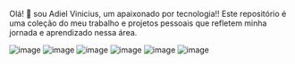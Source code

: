Olá! 🤝
sou Adiel Vinicius, um apaixonado por tecnologia!! Este repositório é uma coleção do meu trabalho e projetos pessoais que refletem minha jornada e aprendizado nessa área.

![image](https://github.com/AdielVinicius/AdielVinicius/assets/156117552/c8aa4cff-3685-484c-a5c4-0699f3ac3172)
![image](https://github.com/AdielVinicius/AdielVinicius/assets/156117552/cb508536-aedd-41fb-b254-526b56808174)
![image](https://github.com/AdielVinicius/AdielVinicius/assets/156117552/d324bf8b-e814-4d49-88e5-52c45d741f1f)
![image](https://github.com/AdielVinicius/AdielVinicius/assets/156117552/46062608-88b0-4f71-a59f-64bab5f9e44d)
![image](https://github.com/AdielVinicius/AdielVinicius/assets/156117552/69c313e3-7bd4-44bc-92ba-befd421d2448)
![image](https://github.com/AdielVinicius/AdielVinicius/assets/156117552/107bd894-2fbb-4098-8f00-6da61808bda1)

